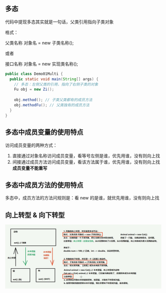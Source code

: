 ## 多态

代码中提现多态其实就是一句话，父类引用指向子类对象

格式：

父类名称 对象名 = new 子类名称();

或者

接口名称 对象名 = new 实现类名称();

```java
public class Demo01Multi {
  public static void main(String[] args) {
    // 多态：左侧父类的引用，指向了右侧子类的对象
    Fu obj = new Zi();

    obj.method(); // 子类父类都有的成员方法
    obj.methodFu(); // 父类独有的成员方法
  }
}
```

## 多态中成员变量的使用特点

访问成员变量的两种方式：

1.  直接通过对象名称访问成员变量，看等号左侧是谁，优先用谁，没有则向上找
2.  间接通过成员方法访问成员变量，看该方法属于谁，优先用谁，没有则向上找
    **成员变量不能重写**

## 多态中成员方法的使用特点

多态中，成员方法的方法问规则是：看 new 的是谁，就优先用谁，没有则向上找

## 向上转型 & 向下转型

<img src="./images/class-transform.png"/>
